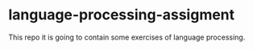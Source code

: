 # language-processing-assigment
This repo it is going to contain some exercises of  language processing.
